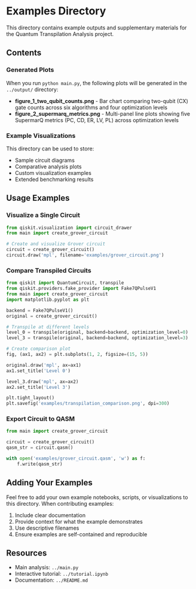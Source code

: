 # Examples Directory

This directory contains example outputs and supplementary materials for the Quantum Transpilation Analysis project.

## Contents

### Generated Plots

When you run `python main.py`, the following plots will be generated in the `../output/` directory:

- **figure_1_two_qubit_counts.png** - Bar chart comparing two-qubit (CX) gate counts across six algorithms and four optimization levels
- **figure_2_supermarq_metrics.png** - Multi-panel line plots showing five SupermarQ metrics (PC, CD, ER, LV, PL) across optimization levels

### Example Visualizations

This directory can be used to store:
- Sample circuit diagrams
- Comparative analysis plots
- Custom visualization examples
- Extended benchmarking results

## Usage Examples

### Visualize a Single Circuit

```python
from qiskit.visualization import circuit_drawer
from main import create_grover_circuit

# Create and visualize Grover circuit
circuit = create_grover_circuit()
circuit.draw('mpl', filename='examples/grover_circuit.png')
```

### Compare Transpiled Circuits

```python
from qiskit import QuantumCircuit, transpile
from qiskit.providers.fake_provider import Fake7QPulseV1
from main import create_grover_circuit
import matplotlib.pyplot as plt

backend = Fake7QPulseV1()
original = create_grover_circuit()

# Transpile at different levels
level_0 = transpile(original, backend=backend, optimization_level=0)
level_3 = transpile(original, backend=backend, optimization_level=3)

# Create comparison plot
fig, (ax1, ax2) = plt.subplots(1, 2, figsize=(15, 5))

original.draw('mpl', ax=ax1)
ax1.set_title('Level 0')

level_3.draw('mpl', ax=ax2)
ax2.set_title('Level 3')

plt.tight_layout()
plt.savefig('examples/transpilation_comparison.png', dpi=300)
```

### Export Circuit to QASM

```python
from main import create_grover_circuit

circuit = create_grover_circuit()
qasm_str = circuit.qasm()

with open('examples/grover_circuit.qasm', 'w') as f:
    f.write(qasm_str)
```

## Adding Your Examples

Feel free to add your own example notebooks, scripts, or visualizations to this directory. When contributing examples:

1. Include clear documentation
2. Provide context for what the example demonstrates
3. Use descriptive filenames
4. Ensure examples are self-contained and reproducible

## Resources

- Main analysis: `../main.py`
- Interactive tutorial: `../tutorial.ipynb`
- Documentation: `../README.md`
